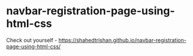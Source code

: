 # navbar-registration-page-using-html-css

Check out yourself - https://shahedtrishan.github.io/navbar-registration-page-using-html-css/
